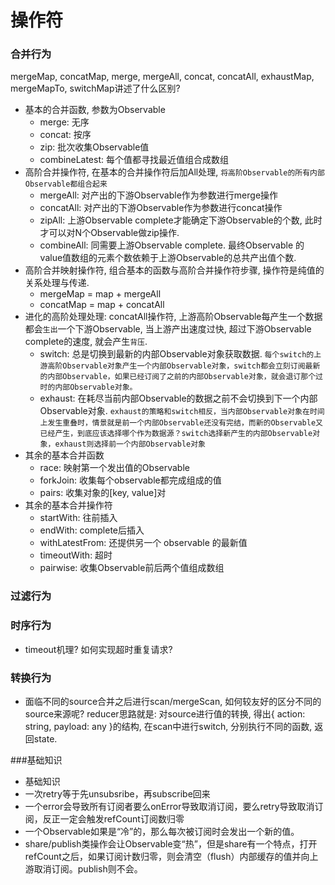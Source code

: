 # 操作符

### 合并行为

mergeMap, concatMap, merge, mergeAll, concat, concatAll, exhaustMap, mergeMapTo, switchMap讲述了什么区别?

  - 基本的合并函数, 参数为Observable
    - merge: 无序
    - concat: 按序
    - zip: 批次收集Observable值
    - combineLatest: 每个值都寻找最近值组合成数组
  - 高阶合并操作符, 在基本的合并操作符后加All处理, `将高阶Observable的所有内部Observable都组合起来`
    - mergeAll: 对产出的下游Observable作为参数进行merge操作
    - concatAll: 对产出的下游Observable作为参数进行concat操作
    - zipAll: 上游Observable complete才能确定下游Observable的个数, 此时才可以对N个Observable做zip操作.
    - combineAll: 同需要上游Observable complete. 最终Observable 的value值数组的元素个数依赖于上游Observable的总共产出值个数.
  - 高阶合并映射操作符, 组合基本的函数与高阶合并操作符步骤, 操作符是纯值的关系处理与传递.
    - mergeMap = map + mergeAll
    - concatMap = map + concatAll
  - 进化的高阶处理处理: concatAll操作符, 上游高阶Observable每产生一个数据都会`生出`一个下游Observable, 当上游产出速度过快, 超过下游Observable complete的速度, 就会产生`背压`.
    - switch: 总是切换到最新的内部Observable对象获取数据. `每个switch的上游高阶Observable对象产生一个内部Observable对象，switch都会立刻订阅最新的内部Observable，如果已经订阅了之前的内部Observable对象，就会退订那个过时的内部Observable对象。`
    - exhaust: 在耗尽当前内部Observable的数据之前不会切换到下一个内部Observable对象. `exhaust的策略和switch相反，当内部Observable对象在时间上发生重叠时，情景就是前一个内部Observable还没有完结，而新的Observable又已经产生，到底应该选择哪个作为数据源？switch选择新产生的内部Observable对象，exhaust则选择前一个内部Observable对象`
  - 其余的基本合并函数
    - race: 映射第一个发出值的Observable
    - forkJoin: 收集每个observable都完成组成的值
    - pairs: 收集对象的[key, value]对
  - 其余的基本合并操作符
    - startWith: 往前插入
    - endWith: complete后插入
    - withLatestFrom: 还提供另一个 observable 的最新值
    - timeoutWith: 超时
    - pairwise: 收集Observable前后两个值组成数组

### 过滤行为

### 时序行为
- timeout机理? 如何实现超时重复请求?

### 转换行为
- 面临不同的source合并之后进行scan/mergeScan, 如何较友好的区分不同的source来源呢?
    reducer思路就是: 对source进行值的转换, 得出{ action: string, payload: any }的结构, 在scan中进行switch, 分别执行不同的函数, 返回state.

###基础知识

* 基础知识
* 一次retry等于先unsubsribe，再subscribe回来
* 一个error会导致所有订阅者要么onError导致取消订阅，要么retry导致取消订阅，反正一定会触发refCount订阅数归零
* 一个Observable如果是“冷”的，那么每次被订阅时会发出一个新的值。
* share/publish类操作会让Observable变“热”，但是share有一个特点，打开refCount之后，如果订阅计数归零，则会清空（flush）内部缓存的值并向上游取消订阅。publish则不会。
